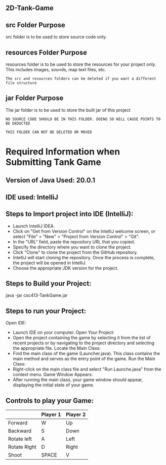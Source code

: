 ## 2D-Tank-Game

## src Folder Purpose 
src folder is to be used to store source code only.

## resources Folder Purpose 
resources folder is to be used to store the resources for your project only. This includes images, sounds, map text files, etc.

`The src and resources folders can be deleted if you want a different file structure`

## jar Folder Purpose 
The jar folder is to be used to store the built jar of this project

`NO SOURCE CODE SHOULD BE IN THIS FOLDER. DOING SO WILL CAUSE POINTS TO BE DEDUCTED`

`THIS FOLDER CAN NOT BE DELETED OR MOVED`

# Required Information when Submitting Tank Game

## Version of Java Used: 20.0.1

## IDE used: IntelliJ

## Steps to Import project into IDE (IntelliJ):

-	Launch IntelliJ IDEA.
-	Click on "Get from Version Control" on the IntelliJ welcome screen, or select "File" > "New" > "Project from Version Control" > "Git".
-	In the "URL" field, paste the repository URL that you copied.
-	Specify the directory where you want to clone the project.
-	Click "Clone" to clone the project from the GitHub repository.
-	IntelliJ will start cloning the repository. Once the process is complete, the project will be opened in IntelliJ.
-	Choose the appropriate JDK version for the project.

## Steps to Build your Project:

java -jar csc413-TankGame.jar

## Steps to run your Project:

Open IDE:
-	Launch IDE on your computer.
Open Your Project:
-	Open the project containing the game by selecting it from the list of recent projects or by navigating to the project directory and selecting the appropriate file.
Locate the Main Class:
-	Find the main class of the game (Launcher.java). This class contains the main method and serves as the entry point of the game.
Run the Main Class:
-	Right-click on the main class file and select "Run Launche.java" from the context menu.
Game Window Appears:
-	After running the main class, your game window should appear, displaying the initial state of your game.

## Controls to play your Game:

|               | Player 1 | Player 2 |
|---------------|----------|----------|
|  Forward      |    W      |   Up       |
|  Backward     |     S     |   Down       |
|  Rotate left  |     A     |   Left       |
|  Rotate Right |    D      |   Right       |
|  Shoot        |    SPACE      |   V       |

<!-- you may add more controls if you need to. -->
